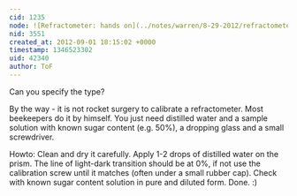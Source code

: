 ```yaml
---
cid: 1235
node: ![Refractometer: hands on](../notes/warren/8-29-2012/refractometer-hands)
nid: 3551
created_at: 2012-09-01 18:15:02 +0000
timestamp: 1346523302
uid: 42340
author: ToF
---
```


Can you specify the type?

By the way - it is not rocket surgery to calibrate a refractometer.
Most beekeepers do it by himself. You just need distilled water and a sample solution with known sugar content (e.g. 50%), a dropping glass and a small screwdriver.

Howto:
Clean and dry it carefully.
Apply 1-2 drops of distilled water on the prism.
The line of light-dark transition should be at 0%, if not use the calibration screw until it matches (often under a small rubber cap).
Check with known sugar content solution in pure and diluted form.
Done. :)